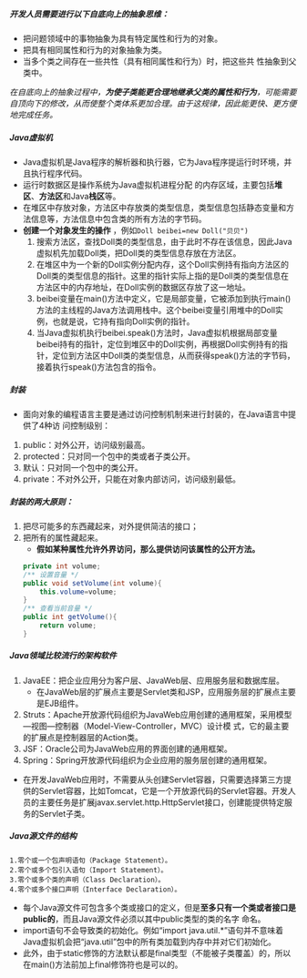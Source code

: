 ##### 开发人员需要进行以下自底向上的抽象思维：
- 把问题领域中的事物抽象为具有特定属性和行为的对象。
- 把具有相同属性和行为的对象抽象为类。
- 当多个类之间存在一些共性（具有相同属性和行为）时，把这些共 性抽象到父类中。

*在自底向上的抽象过程中，__为使子类能更合理地继承父类的属性和行为__，可能需要自顶向下的修改，从而使整个类体系更加合理。由于这规律，因此能更快、更方便地完成任务。*
##### Java虚拟机
- Java虚拟机是Java程序的解析器和执行器，它为Java程序提运行时环境，并且执行程序代码。
- 运行时数据区是操作系统为Java虚拟机进程分配 的内存区域，主要包括**堆区**、**方法区**和Java**栈区**等。
- 在堆区中存放对象，方法区中存放类的类型信息，类型信息包括静态变量和方法信息等，方法信息中包含类的所有方法的字节码。
- **创建一个对象发生的操作** ，例如`Doll beibei=new Doll("贝贝")`
    1. 搜索方法区，查找Doll类的类型信息，由于此时不存在该信息，因此Java虚拟机先加载Doll类，把Doll类的类型信息存放在方法区。
    2. 在堆区中为一个新的Doll实例分配内存，这个Doll实例持有指向方法区的Doll类的类型信息的指针。这里的指针实际上指的是Doll类的类型信息在方法区中的内存地址，在Doll实例的数据区存放了这一地址。
    3. beibei变量在main()方法中定义，它是局部变量，它被添加到执行main()方法的主线程的Java方法调用栈中。这个beibei变量引用堆中的Doll实例，也就是说，它持有指向Doll实例的指针。
    4. 当Java虚拟机执行beibei.speak()方法时，Java虚拟机根据局部变量beibei持有的指针，定位到堆区中的Doll实例，再根据Doll实例持有的指针，定位到方法区中Doll类的类型信息，从而获得speak()方法的字节码，接着执行speak()方法包含的指令。

##### 封装
- 面向对象的编程语言主要是通过访问控制机制来进行封装的，在Java语言中提供了4种访 问控制级别：
1. public：对外公开，访问级别最高。
2. protected：只对同一个包中的类或者子类公开。
3. 默认：只对同一个包中的类公开。
4. private：不对外公开，只能在对象内部访问，访问级别最低。

##### 封装的两大原则：

1. 把尽可能多的东西藏起来，对外提供简洁的接口；
2. 把所有的属性藏起来。
   - **假如某种属性允许外界访问，那么提供访问该属性的公开方法。**
   ```java
   private int volume; 
   /** 设置音量 */ 
   public void setVolume(int volume){ 
       this.volume=volume; 
   }
   /** 查看当前音量 */ 
   public int getVolume(){
       return volume; 
   }
   ```


##### Java领域比较流行的架构软件
1. JavaEE：把企业应用分为客户层、JavaWeb层、应用服务层和数据库层。
   - 在JavaWeb层的扩展点主要是Servlet类和JSP，应用服务层的扩展点主要是EJB组件。
2. Struts：Apache开放源代码组织为JavaWeb应用创建的通用框架，采用模型—视图—控制器（Model-View-Controller，MVC）设计模 式，它的最主要的扩展点是控制器层的Action类。 
3. JSF：Oracle公司为JavaWeb应用的界面创建的通用框架。
4. Spring：Spring开放源代码组织为企业应用的服务层创建的通用框架。
- 在开发JavaWeb应用时，不需要从头创建Servlet容器，只需要选择第三方提供的Servlet容器，比如Tomcat，它是一个开放源代码的Servlet容器。开发人员的主要任务是扩展javax.servlet.http.HttpServlet接口，创建能提供特定服务的Servlet子类。


##### Java源文件的结构
    1.零个或一个包声明语句（Package Statement）。
    2.零个或多个包引入语句（Import Statement）。 
    3.零个或多个类的声明（Class Declaration）。
    4.零个或多个接口声明（Interface Declaration）。

- 每个Java源文件可包含多个类或接口的定义，但是**至多只有一个类或者接口是public的**，而且Java源文件必须以其中public类型的类的名字 命名。
- import语句不会导致类的初始化。例如“import java.util.*”语句并不意味着Java虚拟机会把“java.util”包中的所有类加载到内存中并对它们初始化。
- 此外，由于static修饰的方法默认都是final类型（不能被子类覆盖）的，所以在main()方法前加上final修饰符也是可以的。

